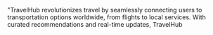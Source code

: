 "TravelHub revolutionizes travel by seamlessly connecting users to transportation options worldwide, from flights to local services. With curated recommendations and real-time updates, TravelHub 
